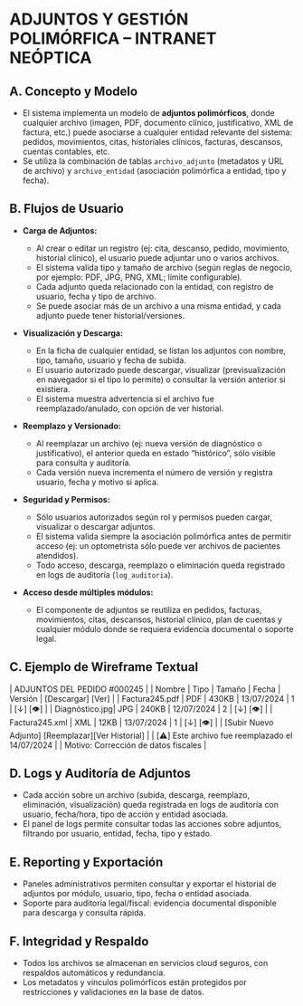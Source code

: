 # ADJUNTOS Y GESTIÓN POLIMÓRFICA – INTRANET NEÓPTICA

## **A. Concepto y Modelo**
- El sistema implementa un modelo de **adjuntos polimórficos**, donde cualquier archivo (imagen, PDF, documento clínico, justificativo, XML de factura, etc.) puede asociarse a cualquier entidad relevante del sistema: pedidos, movimientos, citas, historiales clínicos, facturas, descansos, cuentas contables, etc.
- Se utiliza la combinación de tablas `archivo_adjunto` (metadatos y URL de archivo) y `archivo_entidad` (asociación polimórfica a entidad, tipo y fecha).

## **B. Flujos de Usuario**

- **Carga de Adjuntos:**
    - Al crear o editar un registro (ej: cita, descanso, pedido, movimiento, historial clínico), el usuario puede adjuntar uno o varios archivos.
    - El sistema valida tipo y tamaño de archivo (según reglas de negocio, por ejemplo: PDF, JPG, PNG, XML; límite configurable).
    - Cada adjunto queda relacionado con la entidad, con registro de usuario, fecha y tipo de archivo.
    - Se puede asociar más de un archivo a una misma entidad, y cada adjunto puede tener historial/versiones.

- **Visualización y Descarga:**
    - En la ficha de cualquier entidad, se listan los adjuntos con nombre, tipo, tamaño, usuario y fecha de subida.
    - El usuario autorizado puede descargar, visualizar (previsualización en navegador si el tipo lo permite) o consultar la versión anterior si existiera.
    - El sistema muestra advertencia si el archivo fue reemplazado/anulado, con opción de ver historial.

- **Reemplazo y Versionado:**
    - Al reemplazar un archivo (ej: nueva versión de diagnóstico o justificativo), el anterior queda en estado “histórico”, sólo visible para consulta y auditoría.
    - Cada versión nueva incrementa el número de versión y registra usuario, fecha y motivo si aplica.

- **Seguridad y Permisos:**
    - Sólo usuarios autorizados según rol y permisos pueden cargar, visualizar o descargar adjuntos.
    - El sistema valida siempre la asociación polimórfica antes de permitir acceso (ej: un optometrista sólo puede ver archivos de pacientes atendidos).
    - Todo acceso, descarga, reemplazo o eliminación queda registrado en logs de auditoría (`log_auditoria`).

- **Acceso desde múltiples módulos:**
    - El componente de adjuntos se reutiliza en pedidos, facturas, movimientos, citas, descansos, historial clínico, plan de cuentas y cualquier módulo donde se requiera evidencia documental o soporte legal.

## **C. Ejemplo de Wireframe Textual**
| ADJUNTOS DEL PEDIDO #000245 					|
| Nombre | Tipo | Tamaño | Fecha | Versión | [Descargar] [Ver] 	|
| Factura245.pdf | PDF | 430KB | 13/07/2024 | 1 | [↓] [👁️] 		|
| Diagnóstico.jpg| JPG | 240KB | 12/07/2024 | 2 | [↓] [👁️] 		|
| Factura245.xml | XML | 12KB | 13/07/2024 | 1 | [↓] [👁️] 		|
| [Subir Nuevo Adjunto] [Reemplazar][Ver Historial] 			|
| [⚠️] Este archivo fue reemplazado el 14/07/2024 			|
| Motivo: Corrección de datos fiscales 					|


## **D. Logs y Auditoría de Adjuntos**

- Cada acción sobre un archivo (subida, descarga, reemplazo, eliminación, visualización) queda registrada en logs de auditoría con usuario, fecha/hora, tipo de acción y entidad asociada.
- El panel de logs permite consultar todas las acciones sobre adjuntos, filtrando por usuario, entidad, fecha, tipo y estado.

## **E. Reporting y Exportación**

- Paneles administrativos permiten consultar y exportar el historial de adjuntos por módulo, usuario, tipo, fecha o entidad asociada.
- Soporte para auditoría legal/fiscal: evidencia documental disponible para descarga y consulta rápida.

## **F. Integridad y Respaldo**

- Todos los archivos se almacenan en servicios cloud seguros, con respaldos automáticos y redundancia.
- Los metadatos y vínculos polimórficos están protegidos por restricciones y validaciones en la base de datos.

